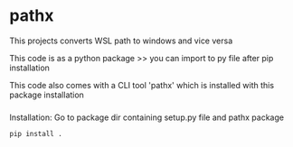 # pathx
This projects converts WSL path to windows and vice versa

This code is as a python package >> you can import to py file after pip installation

This code also comes with a CLI tool 'pathx' which is installed with this package installation

###
Installation: Go to package dir containing setup.py file and pathx package
    
    pip install .